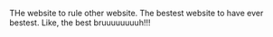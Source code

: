 THe website to rule other website. The bestest website to have ever bestest. Like, the best bruuuuuuuuh!!! 
